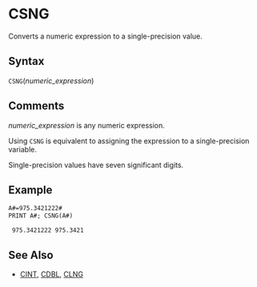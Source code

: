 # CSNG

Converts a numeric expression to a single-precision value.

## Syntax

`CSNG`(*numeric_expression*)

## Comments

*numeric_expression* is any numeric expression.

Using `CSNG` is equivalent to assigning the expression to a single-precision variable.

Single-precision values have seven significant digits.

## Example

```vb
A#=975.3421222#
PRINT A#; CSNG(A#)
```

```text
 975.3421222 975.3421
```

## See Also

* [CINT](CINT), [CDBL](CDBL), [CLNG](CLNG)
